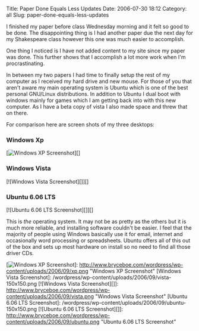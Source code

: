 Title: Paper Done Equals Less Updates
Date: 2006-07-30 18:12
Category: all
Slug: paper-done-equals-less-updates

I finished my paper before class Wednesday morning and it felt so good
to be done. The disappointing thing is I had another paper due the next
day for my Shakespeare class however this one was much easier to
accomplish.

One thing I noticed is I have not added content to my site since my
paper was done. This further shows that I accomplish a lot more work
when I'm procrastinating.

In between my two papers I had time to finally setup the rest of my
computer as I received my hard drive and new mouse. For those of you
that aren't aware my main operating system is Ubuntu which is one of the
best personal GNU/Linux distributions. In addition to Ubuntu I dual boot
with windows mainly for games which I am getting back into with this new
computer. As I have a beta copy of vista I also made space and threw
that on there.

For comparison here are screen shots of my three desktops:

### Windows Xp

[![Windows XP Screenshot][]][]

### Windows Vista

[![Windows Vista Screenshot][]][]

### Ubuntu 6.06 LTS

[![Ubuntu 6.06 LTS Screenshot][]][]

This is *the* operating system. It may not be as pretty as the others
but it is much more reliable, and installing software couldn't be
easier. I feel that the majority of people using Windows basically use
it for email, internet and occasionally word processing or spreadsheets.
Ubuntu offers all of this out of the box and sets up most hardware on
install so no need to find all those driver CDs.

  [Windows XP Screenshot]: /wordpress/wp-content/uploads/2006/09/xp-150x150.png
  [![Windows XP Screenshot][]]: http://www.bryceboe.com/wordpress/wp-content/uploads/2006/09/xp.png
    "Windows XP Screenshot"
  [Windows Vista Screenshot]: /wordpress/wp-content/uploads/2006/09/vista-150x150.png
  [![Windows Vista Screenshot][]]: http://www.bryceboe.com/wordpress/wp-content/uploads/2006/09/vista.png
    "Windows Vista Screenshot"
  [Ubuntu 6.06 LTS Screenshot]: /wordpress/wp-content/uploads/2006/09/ubuntu-150x150.png
  [![Ubuntu 6.06 LTS Screenshot][]]: http://www.bryceboe.com/wordpress/wp-content/uploads/2006/09/ubuntu.png
    "Ubuntu 6.06 LTS Screenshot"
